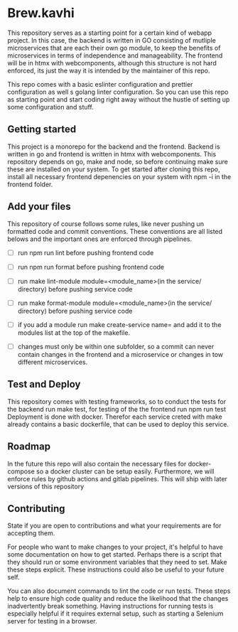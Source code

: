 # Brew.kavhi
This repository serves as a starting point for a certain kind of webapp project. In this case, the backend is written in GO consisting of mutliple microservices that are each their own go module, to keep the benefits of microservices in terms of independence and manageability. The frontend will be in htmx with webcomponents, although this structure is not hard enforced, its just the way it is intended by the maintainer of this repo.

This repo comes with a basic eslinter configuration and prettier configuration as well s golang linter configuration. So you can use this repo as starting point and start coding right away without the hustle of setting up some configuration and stuff.



## Getting started

This project is a monorepo for the backend and the frontend. Backend is written in go and frontend is written in htmx with webcomponents. This repository depends on go, make and node, so before continuing make sure these are installed on your system. 
To get started after cloning this repo, install all necessary frontend depenencies on your system with npm -i in the frontend folder. 

## Add your files

This repository of course follows some rules, like never pushing un formatted code and commit conventions. These conventions are all listed belows and the important ones are enforced through pipelines.
- [ ] run npm run lint before pushing frontend code
- [ ] run npm run format before pushing frontend code
- [ ] run make lint-module module=<module_name>(in the service/ directory) before pushing service code
- [ ] run make format-module module=<module_name>(in the service/ directory) before pushing service code
- [ ] if you add a module run make create-service name=<name> and add it to the modules list at the top of the makefile.
- [ ] changes must only be within one subfolder, so a commit can never contain changes in the frontend and a microservice or changes in tow different microservices.


## Test and Deploy

This repository comes with testing frameworks, so to conduct the tests for the backend run make test, for testing of the the frontend run npm run test
Deployment is done with docker. Therefor each service creted with make already contains a basic dockerfile, that can be used to deploy this service.

## Roadmap
In the future this repo will also contain the necessary files for docker-compose so a docker cluster can be setup easily. Furthermore, we will enforce rules by github actions and gitlab pipelines. This will ship with later versions of this repository 

## Contributing
State if you are open to contributions and what your requirements are for accepting them.

For people who want to make changes to your project, it's helpful to have some documentation on how to get started. Perhaps there is a script that they should run or some environment variables that they need to set. Make these steps explicit. These instructions could also be useful to your future self.

You can also document commands to lint the code or run tests. These steps help to ensure high code quality and reduce the likelihood that the changes inadvertently break something. Having instructions for running tests is especially helpful if it requires external setup, such as starting a Selenium server for testing in a browser.

